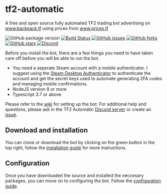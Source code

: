 # tf2-automatic

A free and open source fully automated TF2 trading bot advertising on www.backpack.tf using prices from www.prices.tf

![GitHub package version](https://img.shields.io/github/package-json/v/Nicklason/tf2-automatic.svg)
[![Build Status](https://travis-ci.org/Nicklason/tf2-automatic.svg?branch=master)](https://travis-ci.org/Nicklason/tf2-automatic)
[![GitHub issues](https://img.shields.io/github/issues/Nicklason/tf2-automatic.svg)](https://github.com/Nicklason/tf2-automatic/issues)
[![GitHub forks](https://img.shields.io/github/forks/Nicklason/tf2-automatic.svg)](https://github.com/Nicklason/tf2-automatic/network)
[![GitHub stars](https://img.shields.io/github/stars/Nicklason/tf2-automatic.svg)](https://github.com/Nicklason/tf2-automatic/stargazers)
[![Discord](https://img.shields.io/discord/445215464386330644.svg)](https://tf2automatic.com/discord)

Before you install the bot, there are a few things you need to have taken care off before you will be able to run the bot.

- You need a seperate Steam account with a mobile authenticator. I suggest using the [Steam Desktop Authenticator](https://github.com/Jessecar96/SteamDesktopAuthenticator) to authenticate the account and get the secret keys used to automate generating 2FA codes and managing mobile confirmations.
- NodeJS version 8 or more
- Typescript 3.7 or above

Please refer to the [wiki](https://github.com/Nicklason/tf2-automatic/wiki) for setting up the bot. For additional help and questions, please ask in the TF2 Automatic [Discord server](https://discord.tf2automatic.com/) or create an [issue](https://github.com/Nicklason/bot-framework/issues/new).

## Download and installation

You can clone or download the bot by clicking on the green button in the top right, follow the [installation guide](https://github.com/Nicklason/tf2-automatic/wiki/Installation) for more instructions.

## Configuration

Once you have downloaded the source and installed the neccesary packages, you can move on to configuring the bot. Follow the [configuration guide](https://github.com/Nicklason/tf2-automatic/wiki/Configuration).
